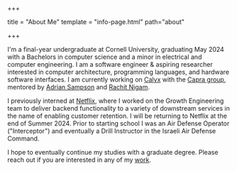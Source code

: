 +++

title = "About Me"
template = "info-page.html"
path="about"

+++


I'm a final-year undergraduate at Cornell University, graduating May 2024 with a
Bachelors in computer science and a minor in electrical and computer engineering.
I am a software engineer & aspiring researcher interested in computer architecture,
programming languages, and hardware software interfaces. I am currently working on
[Calyx](https://calyxir.org/) with the [Capra group](https://capra.cs.cornell.edu/),
mentored by [Adrian Sampson](https://www.cs.cornell.edu/~asampson/) and
[Rachit Nigam](https://rachit.pl/).

I previously interned at [Netflix](https://www.netflix.com/), where
I worked on the Growth Engineering team to deliver backend functionality
to a variety of downstream services in the name of enabling
customer retention. I will be returning to Netflix at the end of Summer 2024.
Prior to  starting school I was an Air Defense Operator ("Interceptor") and
eventually a Drill Instructor in the Israeli Air Defense Command.

I hope to eventually continue my studies with a graduate degree. Please reach out
if you are interested in any of my [work](../projects).
